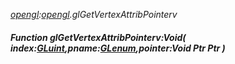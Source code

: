 _[opengl](../../modules/opengl/opengl-module.md):[opengl](../../modules/opengl/opengl-module.md).glGetVertexAttribPointerv_
##### Function glGetVertexAttribPointerv:Void( index:[GLuint](../../modules/opengl/opengl-gluint.md),pname:[GLenum](../../modules/opengl/opengl-glenum.md),pointer:Void Ptr Ptr )
